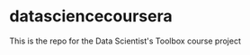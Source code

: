 datasciencecoursera
===================

This is the repo for the Data Scientist's Toolbox course project
